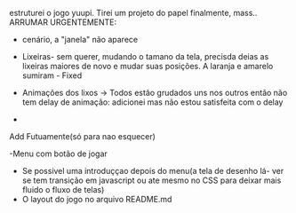 estruturei o jogo yuupi. Tirei um projeto do papel finalmente, mass..
 ARRUMAR URGENTEMENTE:

- cenário, a "janela" não aparece
- Lixeiras- sem querer, mudando o tamano da tela, precisda deias as lixeiras maiores de novo e mudar suas posições. A laranja e amarelo sumiram - Fixed
  
  
-  Animações dos lixos -> Todos estão grudados uns nos outros então não tem delay de animação: adicionei mas não estou satisfeita com o delay
-  



Add Futuamente(só para nao esquecer)

-Menu com botão de jogar
- Se possivel uma introduççao depois do menu(a tela de desenho lá- ver se tem transição em javascript ou ate mesmo no CSS para deixar mais fluido o fluxo de telas)
- O layout do jogo no arquivo README.md
